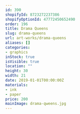 ```yaml
---
id: 390
shopifyId: 8723272237386
shopifyOptionId: 47772450652490
order: 196
title: Drama Queens
slug: drama-queens
url: art-works/drama-queens
aliases: []
categories:
- graphics
inStock: true
isVisible: true
location: ""
height: 30
width: 21
date: 2019-01-01T00:00:00Z
materials:
- ink
- paper
price: 200
mainImage: drama-qweens.jpg
---
```

